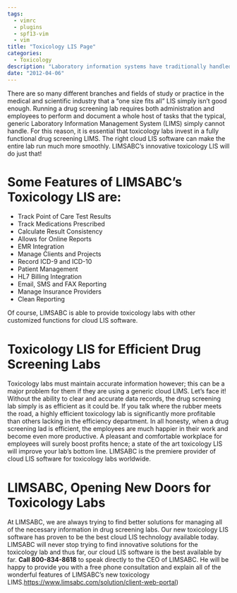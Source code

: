 ```yaml
---
tags:
  - vimrc
  - plugins
  - spf13-vim
  - vim
title: "Toxicology LIS Page"
categories:
  - Toxicology
description: "Laboratory information systems have traditionally handled only the management and "
date: "2012-04-06"
---
```


There are so many different branches and fields of study or practice in the medical and scientific industry that a “one size fits all” LIS simply isn’t good enough. Running a drug screening lab requires both administration and employees to perform and document a whole host of tasks that the typical, generic Laboratory Information Management System (LIMS) simply cannot handle. For this reason, it is essential that toxicology labs invest in a fully functional drug screening LIMS. The right cloud LIS software can make the entire lab run much more smoothly. LIMSABC’s innovative toxicology LIS will do just that!

 

# Some Features of LIMSABC’s Toxicology LIS are:

- Track Point of Care Test Results
- Track Medications Prescribed
- Calculate Result Consistency
- Allows for Online Reports
- EMR Integration
- Manage Clients and Projects
- Record ICD-9 and ICD-10
- Patient Management
- HL7 Billing Integration
- Email, SMS and FAX Reporting
- Manage Insurance Providers
- Clean Reporting

Of course, LIMSABC is able to provide toxicology labs with other customized functions for cloud LIS software.

# Toxicology LIS for Efficient Drug Screening Labs

Toxicology labs must maintain accurate information however; this can be a major problem for them if they are using a generic cloud LIMS. Let’s face it! Without the ability to clear and accurate data records, the drug screening lab simply is as efficient as it could be. If you talk where the rubber meets the road, a highly efficient toxicology lab is significantly more profitable than others lacking in the efficiency department. In all honesty, when a drug screening lad is efficient, the employees are much happier in their work and become even more productive. A pleasant and comfortable workplace for employees will surely boost profits hence; a state of the art toxicology LIS will improve your lab’s bottom line. LIMSABC is the premiere provider of cloud LIS software for toxicology labs worldwide.

# LIMSABC, Opening New Doors for Toxicology Labs

At LIMSABC, we are always trying to find better solutions for managing all of the necessary information in drug screening labs. Our new toxicology LIS software has proven to be the best cloud LIS technology available today. LIMSABC will never stop trying to find innovative solutions for the toxicology lab and thus far, our cloud LIS software is the best available by far. **Call 800-834-8618** to speak directly to the CEO of LIMSABC. He will be happy to provide you with a free phone consultation and explain all of the wonderful features of LIMSABC’s new toxicology LIMS.https://www.limsabc.com/solution/client-web-portal)
